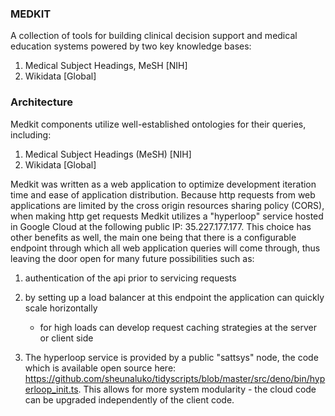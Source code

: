 


### MEDKIT 

A collection of tools for building clinical decision support and medical education systems powered by two key knowledge bases: 
1) Medical Subject Headings, MeSH [NIH] 
2) Wikidata [Global] 

### Architecture  

Medkit  components utilize well-established ontologies for their queries, including: 
1) Medical Subject Headings (MeSH)  [NIH]
2) Wikidata [Global]

Medkit was written as a web application to optimize development iteration time and ease of application distribution. Because http requests from web applications are limited by the cross origin resources sharing policy (CORS), when making http get requests Medkit utilizes a "hyperloop" service hosted in Google Cloud at the following public IP: 35.227.177.177. This choice has other benefits as well, the main one being that there is a configurable endpoint through which all web application queries will come through, thus leaving the door open for many future possibilities such as: 
1) authentication of the api prior to servicing requests 
2) by setting up a load balancer at this endpoint the application can quickly scale horizontally 
   - for high loads can develop request caching strategies at the server or client side 
   

3) The hyperloop service is provided by a public "sattsys" node, the code which is available open source here: https://github.com/sheunaluko/tidyscripts/blob/master/src/deno/bin/hyperloop_init.ts. This allows for more system modularity - the cloud code can be upgraded independently of the client code. 






